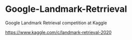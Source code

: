 # Google-Landmark-Retrrieval
Google Landmark Retrieval competition at Kaggle

https://www.kaggle.com/c/landmark-retrieval-2020

